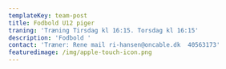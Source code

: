 ```yaml
---
templateKey: team-post
title: Fodbold U12 piger
traning: 'Træning Tirsdag kl 16:15. Torsdag kl 16:15'
description: 'Fodbold '
contact: 'Træner: Rene mail ri-hansen@oncable.dk  40563173'
featuredimage: /img/apple-touch-icon.png
---
```



